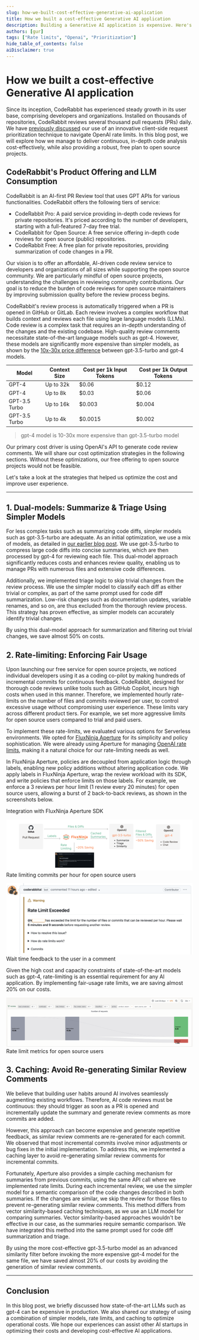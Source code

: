 ```yaml
---
slug: how-we-built-cost-effective-generative-ai-application
title: How we built a cost-effective Generative AI application
description: Building a Generative AI application is expensive. Here's how we make it cost effective and improve user experience.
authors: [gur]
tags: ["Rate limits", "Openai", "Prioritization"]
hide_table_of_contents: false
aiDisclaimer: true
---
```


# How we built a cost-effective Generative AI application

Since its inception, CodeRabbit has experienced steady growth in its user base, comprising developers and organizations. Installed on thousands of repositories, CodeRabbit reviews several thousand pull requests (PRs) daily. We have [previously discussed](coderabbit-openai-rate-limits) our use of an innovative client-side request prioritization technique to navigate OpenAI rate limits. In this blog post, we will explore how we manage to deliver continuous, in-depth code analysis cost-effectively, while also providing a robust, free plan to open source projects.


## CodeRabbit's Product Offering and LLM Consumption

CodeRabbit is an AI-first PR Review tool that uses GPT APIs for various functionalities. CodeRabbit offers the following tiers of service:

* CodeRabbit Pro: A paid service providing in-depth code reviews for private repositories. It's priced according to the number of developers, starting with a full-featured 7-day free trial.
* CodeRabbit for Open Source: A free service offering in-depth code reviews for open source (public) repositories.
* CodeRabbit Free: A free plan for private repositories, providing summarization of code changes in a PR.

Our vision is to offer an affordable, AI-driven code review service to developers and organizations of all sizes while supporting the open source community. We are particularly mindful of open source projects, understanding the challenges in reviewing community contributions. Our goal is to reduce the burden of code reviews for open source maintainers by improving submission quality before the review process begins.

CodeRabbit's review process is automatically triggered when a PR is opened in GitHub or GitLab. Each review involves a complex workflow that builds context and reviews each file using large language models (LLMs). Code review is a complex task that requires an in-depth understanding of the changes and the existing codebase. High-quality review comments necessitate state-of-the-art language models such as gpt-4. However, these models are significantly more expensive than simpler models, as shown by the [10x-30x price difference](https://openai.com/pricing) between gpt-3.5-turbo and gpt-4 models.

| Model   | Context Size | Cost per 1k Input Tokens | Cost per 1k Output Tokens |
|---------|--------------|-----------------------------|------------------------------|
| GPT-4   | Up to 32k    | $0.06                       | $0.12                        |
| GPT-4   | Up to 8k     | $0.03                       | $0.06                        |
| GPT-3.5 Turbo | Up to 16k    | $0.003                      | $0.004                       |
| GPT-3.5 Turbo | Up to 4k     | $0.0015                     | $0.002                       |


> gpt-4 model is 10-30x more expensive than gpt-3.5-turbo model


Our primary cost driver is using OpenAI's API to generate code review comments. We will share our cost optimization strategies in the following sections. Without these optimizations, our free offering to open source projects would not be feasible.

Let's take a look at the strategies that helped us optimize the cost and improve user experience.

----

## 1. Dual-models: Summarize & Triage Using Simpler Models

For less complex tasks such as summarizing code diffs, simpler models such as gpt-3.5-turbo are adequate. As an initial optimization, we use a mix of models, as detailed in [our earlier blog post](coderabbit-deep-dive). We use gpt-3.5-turbo to compress large code diffs into concise summaries, which are then processed by gpt-4 for reviewing each file. This dual-model approach significantly reduces costs and enhances review quality, enabling us to manage PRs with numerous files and extensive code differences.

Additionally, we implemented triage logic to skip trivial changes from the review process. We use the simpler model to classify each diff as either trivial or complex, as part of the same prompt used for code diff summarization. Low-risk changes such as documentation updates, variable renames, and so on, are thus excluded from the thorough review process. This strategy has proven effective, as simpler models can accurately identify trivial changes.

By using this dual-model approach for summarization and filtering out trivial changes, we save almost 50% on costs.


## 2. Rate-limiting: Enforcing Fair Usage

Upon launching our free service for open source projects, we noticed individual developers using it as a coding co-pilot by making hundreds of incremental commits for continuous feedback. CodeRabbit, designed for thorough code reviews unlike tools such as GitHub Copilot, incurs high costs when used in this manner. Therefore, we implemented hourly rate-limits on the number of files and commits reviewed per user, to control excessive usage without compromising user experience. These limits vary across different product tiers. For example, we set more aggressive limits for open source users compared to trial and paid users.

To implement these rate-limits, we evaluated various options for Serverless environments. We opted for [FluxNinja Aperture](https://fluxninja.com/) for its simplicity and policy sophistication. We were already using Aperture for managing [OpenAI rate limits](coderabbit-openai-rate-limits), making it a natural choice for our rate-limiting needs as well.

In FluxNinja Aperture, policies are decoupled from application logic through labels, enabling new policy additions without altering application code. We apply labels in FluxNinja Aperture, wrap the review workload with its SDK, and write policies that enforce limits on those labels. For example, we enforce a 3 reviews per hour limit (1 review every 20 minutes) for open source users, allowing a burst of 2 back-to-back reviews, as shown in the screenshots below.

Integration with FluxNinja Aperture SDK



![Rate limiting commits per hour for open source users](generative-ai-request-flow-cost-saving.png "Rate limiting commits per hour for open source users")
 Rate limiting commits per hour for open source users




![Wait time feedback to the user in a comment](rate-limit-message-screenshot.png "Wait time feedback to the user in a comment")
 Wait time feedback to the user in a comment

Given the high cost and capacity constraints of state-of-the-art models such as gpt-4, rate-limiting is an essential requirement for any AI application. By implementing fair-usage rate limits, we are saving almost 20% on our costs.




![Rate limit metrics for open source users](rate-limits-metrics-screenshot.png "image_tRate limit metrics for open source usersooltip")
 Rate limit metrics for open source users


## 3. Caching: Avoid Re-generating Similar Review Comments

We believe that building user habits around AI involves seamlessly augmenting existing workflows. Therefore, AI code reviews must be continuous: they should trigger as soon as a PR is opened and incrementally update the summary and generate review comments as more commits are added.

However, this approach can become expensive and generate repetitive feedback, as similar review comments are re-generated for each commit. We observed that most incremental commits involve minor adjustments or bug fixes in the initial implementation. To address this, we implemented a caching layer to avoid re-generating similar review comments for incremental commits.

Fortunately, Aperture also provides a simple caching mechanism for summaries from previous commits, using the same API call where we implemented rate limits. During each incremental review, we use the simpler model for a semantic comparison of the code changes described in both summaries. If the changes are similar, we skip the review for those files to prevent re-generating similar review comments. This method differs from vector similarity-based caching techniques, as we use an LLM model for comparing summaries. Vector similarity-based approaches wouldn't be effective in our case, as the summaries require semantic comparison. We have integrated this method into the same prompt used for code diff summarization and triage.

By using the more cost-effective gpt-3.5-turbo model as an advanced similarity filter before invoking the more expensive gpt-4 model for the same file, we have saved almost 20% of our costs by avoiding the generation of similar review comments.

----

## Conclusion

In this blog post, we briefly discussed how state-of-the-art LLMs such as gpt-4 can be expensive in production. We also shared our strategy of using a combination of simpler models, rate limits, and caching to optimize operational costs. We hope our experiences can assist other AI startups in optimizing their costs and developing cost-effective AI applications.